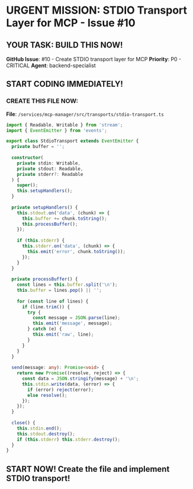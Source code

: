 # URGENT MISSION: STDIO Transport Layer for MCP - Issue #10

## YOUR TASK: BUILD THIS NOW!

**GitHub Issue**: #10 - Create STDIO transport layer for MCP
**Priority**: P0 - CRITICAL
**Agent**: backend-specialist

## START CODING IMMEDIATELY!

### CREATE THIS FILE NOW:
**File**: `/services/mcp-manager/src/transports/stdio-transport.ts`

```typescript
import { Readable, Writable } from 'stream';
import { EventEmitter } from 'events';

export class StdioTransport extends EventEmitter {
  private buffer = '';
  
  constructor(
    private stdin: Writable,
    private stdout: Readable,
    private stderr?: Readable
  ) {
    super();
    this.setupHandlers();
  }
  
  private setupHandlers() {
    this.stdout.on('data', (chunk) => {
      this.buffer += chunk.toString();
      this.processBuffer();
    });
    
    if (this.stderr) {
      this.stderr.on('data', (chunk) => {
        this.emit('error', chunk.toString());
      });
    }
  }
  
  private processBuffer() {
    const lines = this.buffer.split('\n');
    this.buffer = lines.pop() || '';
    
    for (const line of lines) {
      if (line.trim()) {
        try {
          const message = JSON.parse(line);
          this.emit('message', message);
        } catch (e) {
          this.emit('raw', line);
        }
      }
    }
  }
  
  send(message: any): Promise<void> {
    return new Promise((resolve, reject) => {
      const data = JSON.stringify(message) + '\n';
      this.stdin.write(data, (error) => {
        if (error) reject(error);
        else resolve();
      });
    });
  }
  
  close() {
    this.stdin.end();
    this.stdout.destroy();
    if (this.stderr) this.stderr.destroy();
  }
}
```

## START NOW! Create the file and implement STDIO transport!